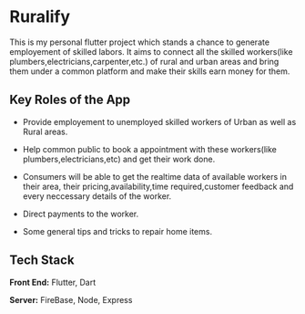 
# Ruralify

This is my personal flutter project which stands a chance to generate employement of skilled labors.
It aims to connect all the skilled workers(like plumbers,electricians,carpenter,etc.) of rural and urban areas and bring them under a common platform and make their skills earn money for them.



## Key Roles of the App

- Provide employement to unemployed skilled workers of Urban as well as Rural areas.

- Help common public to book a appointment with these workers(like plumbers,electricians,etc) and get their work done.

- Consumers will be able to get the realtime data of available workers in their area, their pricing,availability,time required,customer feedback and every neccessary details of the worker.

- Direct payments to the worker.

- Some general tips and tricks to repair home items.


## Tech Stack

**Front End:** Flutter, Dart

**Server:** FireBase, Node, Express


